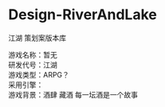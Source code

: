 # Design-RiverAndLake
江湖 策划案版本库

游戏名称：暂无<br>
研发代号：江湖<br>
游戏类型：ARPG？<br>
采用引擎：<br>
游戏背景：酒肆 藏酒 每一坛酒是一个故事<br>